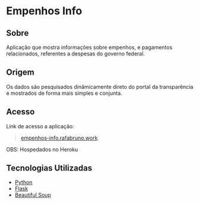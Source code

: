 # Empenhos Info

## Sobre
Aplicação que mostra informações sobre empenhos, e pagamentos relacionados, referentes a despesas do governo federal.

## Origem
Os dados são pesquisados dinâmicamente direto do portal da transparência e mostrados de forma mais simples e conjunta.

## Acesso
Link de acesso a aplicação:
> [empenhos-info.rafabruno.work](empenhos-info.rafabruno.work)

OBS: Hospedados no Heroku


## Tecnologias Utilizadas
- [Python](https://www.python.org)
- [Flask](https://flask.palletsprojects.com)
- [Beautiful Soup](https://pypi.org/project/beautifulsoup4/)

